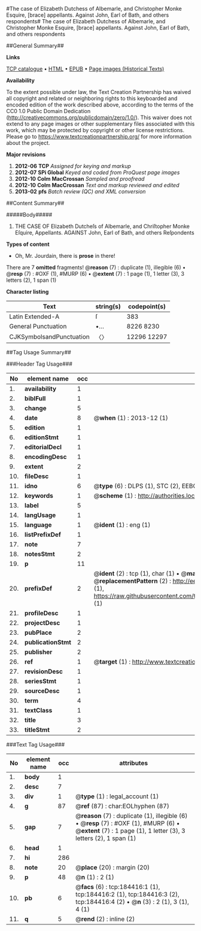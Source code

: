 #The case of Elizabeth Dutchess of Albemarle, and Christopher Monke Esquire, [brace] appellants.  Against John, Earl of Bath, and others respondents#
The case of Elizabeth Dutchess of Albemarle, and Christopher Monke Esquire, [brace] appellants.  Against John, Earl of Bath, and others respondents

##General Summary##

**Links**

[TCP catalogue](http://www.ota.ox.ac.uk/tcp/)  • 
[HTML](http://tei.it.ox.ac.uk/tcp/Texts-HTML/free/B08/B08631.html)  • 
[EPUB](http://tei.it.ox.ac.uk/tcp/Texts-EPUB/free/B08/B08631.epub) • 
[Page images (Historical Texts)](https://historicaltexts.jisc.ac.uk/eebo-64551027e)

**Availability**

To the extent possible under law, the Text Creation Partnership has waived all copyright and related or neighboring rights to this keyboarded and encoded edition of the work described above, according to the terms of the CC0 1.0 Public Domain Dedication (http://creativecommons.org/publicdomain/zero/1.0/). This waiver does not extend to any page images or other supplementary files associated with this work, which may be protected by copyright or other license restrictions. Please go to https://www.textcreationpartnership.org/ for more information about the project.

**Major revisions**

1. __2012-06__ __TCP__ *Assigned for keying and markup*
1. __2012-07__ __SPi Global__ *Keyed and coded from ProQuest page images*
1. __2012-10__ __Colm MacCrossan__ *Sampled and proofread*
1. __2012-10__ __Colm MacCrossan__ *Text and markup reviewed and edited*
1. __2013-02__ __pfs__ *Batch review (QC) and XML conversion*

##Content Summary##

#####Body#####

1. THE CASE OF Elizabeth Dutcheſs of Albemarle, and Chriſtopher Monke Eſquire, Appellants. AGAINST John, Earl of Bath, and others Reſpondents

**Types of content**

  * Oh, Mr. Jourdain, there is **prose** in there!

There are 7 **omitted** fragments! 
 @__reason__ (7) : duplicate (1), illegible (6)  •  @__resp__ (7) : #OXF (1), #MURP (6)  •  @__extent__ (7) : 1 page (1), 1 letter (3), 3 letters (2), 1 span (1)

**Character listing**


|Text|string(s)|codepoint(s)|
|---|---|---|
|Latin Extended-A|ſ|383|
|General Punctuation|•…|8226 8230|
|CJKSymbolsandPunctuation|〈〉|12296 12297|

##Tag Usage Summary##

###Header Tag Usage###

|No|element name|occ|attributes|
|---|---|---|---|
|1.|__availability__|1||
|2.|__biblFull__|1||
|3.|__change__|5||
|4.|__date__|8| @__when__ (1) : 2013-12 (1)|
|5.|__edition__|1||
|6.|__editionStmt__|1||
|7.|__editorialDecl__|1||
|8.|__encodingDesc__|1||
|9.|__extent__|2||
|10.|__fileDesc__|1||
|11.|__idno__|6| @__type__ (6) : DLPS (1), STC (2), EEBO-CITATION (1), OCLC (1), VID (1)|
|12.|__keywords__|1| @__scheme__ (1) : http://authorities.loc.gov/ (1)|
|13.|__label__|5||
|14.|__langUsage__|1||
|15.|__language__|1| @__ident__ (1) : eng (1)|
|16.|__listPrefixDef__|1||
|17.|__note__|7||
|18.|__notesStmt__|2||
|19.|__p__|11||
|20.|__prefixDef__|2| @__ident__ (2) : tcp (1), char (1)  •  @__matchPattern__ (2) : ([0-9\-]+):([0-9IVX]+) (1), (.+) (1)  •  @__replacementPattern__ (2) : http://eebo.chadwyck.com/downloadtiff?vid=$1&page=$2 (1), https://raw.githubusercontent.com/textcreationpartnership/Texts/master/tcpchars.xml#$1 (1)|
|21.|__profileDesc__|1||
|22.|__projectDesc__|1||
|23.|__pubPlace__|2||
|24.|__publicationStmt__|2||
|25.|__publisher__|2||
|26.|__ref__|1| @__target__ (1) : http://www.textcreationpartnership.org/docs/. (1)|
|27.|__revisionDesc__|1||
|28.|__seriesStmt__|1||
|29.|__sourceDesc__|1||
|30.|__term__|4||
|31.|__textClass__|1||
|32.|__title__|3||
|33.|__titleStmt__|2||


###Text Tag Usage###

|No|element name|occ|attributes|
|---|---|---|---|
|1.|__body__|1||
|2.|__desc__|7||
|3.|__div__|1| @__type__ (1) : legal_account (1)|
|4.|__g__|87| @__ref__ (87) : char:EOLhyphen (87)|
|5.|__gap__|7| @__reason__ (7) : duplicate (1), illegible (6)  •  @__resp__ (7) : #OXF (1), #MURP (6)  •  @__extent__ (7) : 1 page (1), 1 letter (3), 3 letters (2), 1 span (1)|
|6.|__head__|1||
|7.|__hi__|286||
|8.|__note__|20| @__place__ (20) : margin (20)|
|9.|__p__|48| @__n__ (1) : 2 (1)|
|10.|__pb__|6| @__facs__ (6) : tcp:184416:1 (1), tcp:184416:2 (1), tcp:184416:3 (2), tcp:184416:4 (2)  •  @__n__ (3) : 2 (1), 3 (1), 4 (1)|
|11.|__q__|5| @__rend__ (2) : inline (2)|
